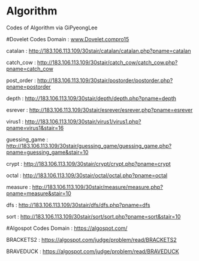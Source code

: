# Algorithm
Codes of Algorithm via GiPyeongLee

#Dovelet Codes
Domain : www.Dovelet.compro15

catalan : http://183.106.113.109/30stair/catalan/catalan.php?pname=catalan

catch_cow : http://183.106.113.109/30stair/catch_cow/catch_cow.php?pname=catch_cow

post_order : http://183.106.113.109/30stair/postorder/postorder.php?pname=postorder

depth : http://183.106.113.109/30stair/depth/depth.php?pname=depth

esrever : http://183.106.113.109/30stair/esrever/esrever.php?pname=esrever

virus1 : http://183.106.113.109/30stair/virus1/virus1.php?pname=virus1&stair=16

guessing_game : http://183.106.113.109/30stair/guessing_game/guessing_game.php?pname=guessing_game&stair=10

crypt : http://183.106.113.109/30stair/crypt/crypt.php?pname=crypt

octal : http://183.106.113.109/30stair/octal/octal.php?pname=octal

measure : http://183.106.113.109/30stair/measure/measure.php?pname=measure&stair=10

dfs : http://183.106.113.109/30stair/dfs/dfs.php?pname=dfs

sort : http://183.106.113.109/30stair/sort/sort.php?pname=sort&stair=10

#Algospot Codes
Domain : https://algospot.com/

BRACKETS2 : https://algospot.com/judge/problem/read/BRACKETS2

BRAVEDUCK : https://algospot.com/judge/problem/read/BRAVEDUCK

